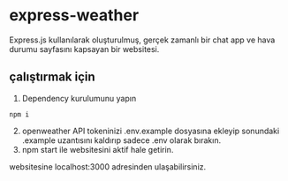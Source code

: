 # express-weather
Express.js kullanılarak oluşturulmuş, gerçek zamanlı bir chat app ve hava durumu sayfasını kapsayan bir websitesi.

## çalıştırmak için
1. Dependency kurulumunu yapın
```
npm i
```
2. openweather API tokeninizi .env.example dosyasına ekleyip sonundaki .example uzantısını kaldırıp sadece .env olarak bırakın.
3. npm start ile websitesini aktif hale getirin.
   
websitesine localhost:3000 adresinden ulaşabilirsiniz.
